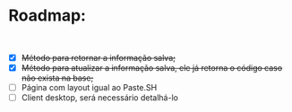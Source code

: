 # Roadmap:

<br>

- [x] <s>Método para retornar a informação salva;</s>
- [x] <s>Método para atualizar a informação salva, ele já retorna o código caso não exista na base;</s>
- [ ] Página com layout igual ao Paste.SH
- [ ] Client desktop, será necessário detalhá-lo